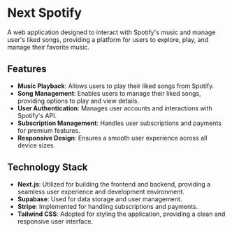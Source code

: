 # Next Spotify

A web application designed to interact with Spotify's music and manage user's liked songs, providing a platform for users to explore, play, and manage their favorite music.

## Features

- **Music Playback**: Allows users to play their liked songs from Spotify.
- **Song Management**: Enables users to manage their liked songs, providing options to play and view details.
- **User Authentication**: Manages user accounts and interactions with Spotify's API.
- **Subscription Management**: Handles user subscriptions and payments for premium features.
- **Responsive Design**: Ensures a smooth user experience across all device sizes.

## Technology Stack

- **Next.js**: Utilized for building the frontend and backend, providing a seamless user experience and development environment.
- **Supabase**: Used for data storage and user management.
- **Stripe**: Implemented for handling subscriptions and payments.
- **Tailwind CSS**: Adopted for styling the application, providing a clean and responsive user interface.
